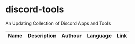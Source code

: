 # discord-tools
An Updating Collection of Discord Apps and Tools


| Name | Description | Authour | Language | Link |
| ---- | ----------- | ------- | -------- | ---- |
